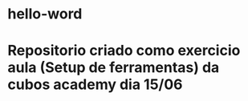 # hello-word
# Repositorio criado como exercicio aula (Setup de ferramentas) da cubos academy dia 15/06